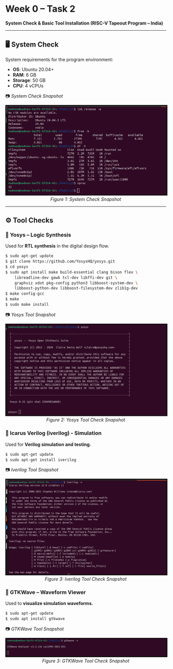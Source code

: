 # Week 0 – Task 2  
**System Check & Basic Tool Installation (RISC-V Tapeout Program – India)**  

---

## 🖥️ System Check  
System requirements for the program environment:  

- **OS**: Ubuntu 20.04+  
- **RAM**: 6 GB  
- **Storage**: 50 GB  
- **CPU**: 4 vCPUs  

📷 *System Check Snapshot*  
<p align="center">
  <img src="./W0_images/system_check.png" alt="O4 and Applications" width="600" style="border:2px solid black;"/>
  <br/>
  <em>Figure 1: System Check Snapshot</em>
</p>


---

## ⚙️ Tool Checks  

### 🔹 Yosys – Logic Synthesis  
Used for **RTL synthesis** in the digital design flow.  

````bash
$ sudo apt-get update
$ git clone https://github.com/YosysHQ/yosys.git
$ cd yosys
$ sudo apt install make build-essential clang bison flex \
    libreadline-dev gawk tcl-dev libffi-dev git \
    graphviz xdot pkg-config python3 libboost-system-dev \
    libboost-python-dev libboost-filesystem-dev zlib1g-dev
$ make config-gcc
$ make
$ sudo make install
````
📷 *Yosys Tool Snapshot*   
<p align="center">
  <img src="./W0_images/yosys_tool_check.png" alt="O4 and Applications" width="600" style="border:2px solid black;"/>
  <br/>
  <em>Figure 2: Yosys Tool Check Snapshot</em>
</p>

### 🔹 Icarus Verilog (iverilog) - Simulation
Used for **Verilog simulation and testing.**

````bash
$ sudo apt-get update
$ sudo apt-get install iverilog 
````
📷 *Iverilog Tool Snapshot*   
<p align="center">
  <img src="./W0_images/iverilog_tool_check.png" alt="O4 and Applications" width="600" style="border:2px solid black;"/>
  <br/>
  <em>Figure 3: Iverilog Tool Check Snapshot</em>
</p>

### 🔹 GTKWave – Waveform Viewer
Used to **visualize simulation waveforms.**

````bash
$ sudo apt-get update
$ sudo apt install gtkwave 
````
📷 *GTKWave Tool Snapshot*  
<p align="center">
  <img src="./W0_images/gtkwave_tool_check.png" alt="O4 and Applications" width="600" style="border:2px solid black;"/>
  <br/>
  <em>Figure 3: GTKWave Tool Check Snapshot</em>
</p>




